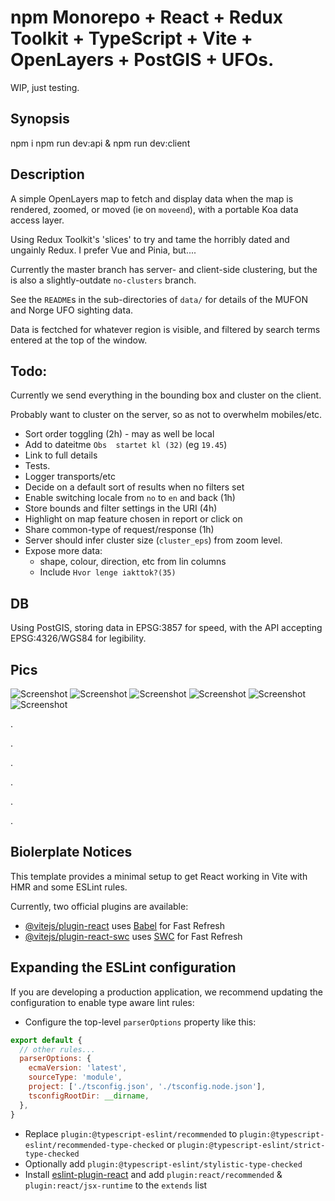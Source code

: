 # npm Monorepo + React + Redux Toolkit + TypeScript + Vite + OpenLayers + PostGIS + UFOs.

WIP, just testing.

## Synopsis

  npm i
  npm run dev:api &
  npm run dev:client

## Description

A simple OpenLayers map to fetch and display data when the map is rendered, zoomed, or moved (ie on `moveend`), with a portable Koa data access layer.

Using Redux Toolkit's 'slices' to try and tame the horribly dated and ungainly Redux. I prefer Vue and Pinia, but....

Currently the master branch has server- and client-side clustering, but  the is also a slightly-outdate `no-clusters` branch.

See the `README`s in the sub-directories of `data/` for details of the MUFON and Norge UFO sighting data.

Data is fectched for whatever region is visible, and filtered by search terms entered at the top of the window.

## Todo:

Currently we send everything in the bounding box and cluster on the client.

Probably want to cluster on the server, so as not to overwhelm mobiles/etc.

* Sort order toggling (2h) - may as well be local
* Add to dateitme `Obs  startet kl (32)` (eg `19.45`)
* Link to full details
* Tests.
* Logger transports/etc
* Decide on a default sort of results when no filters set
* Enable switching locale from `no` to `en` and back (1h)
* Store bounds and filter settings in the URI (4h)
* Highlight on map feature chosen in report or click on
* Share common-type of request/response (1h)
* Server should infer cluster size (`cluster_eps`) from zoom level.
* Expose more data: 
  * shape, colour, direction, etc from lin columns
  * Include `Hvor lenge iakttok?(35)`

## DB

Using PostGIS, storing data in EPSG:3857 for speed, with the API accepting EPSG:4326/WGS84 for legibility.

## Pics

![Screenshot](./docs/images/Screenshot%202024-03-17%20181056.png)
![Screenshot](./docs/images/Screenshot%202024-03-17%20202144.png)
![Screenshot](./docs/images/Screenshot%202024-03-17%20181156.png)
![Screenshot](./docs/images/Screenshot%202024-03-17%20181241.png)
![Screenshot](./docs/images/Screenshot%202024-03-17%20181317.png)
![Screenshot](./docs/images/Screenshot%202024-03-17%20202028.png)

.

.

.

.

.

.

## Biolerplate Notices

This template provides a minimal setup to get React working in Vite with HMR and some ESLint rules.

Currently, two official plugins are available:

- [@vitejs/plugin-react](https://github.com/vitejs/vite-plugin-react/blob/main/packages/plugin-react/README.md) uses [Babel](https://babeljs.io/) for Fast Refresh
- [@vitejs/plugin-react-swc](https://github.com/vitejs/vite-plugin-react-swc) uses [SWC](https://swc.rs/) for Fast Refresh

## Expanding the ESLint configuration

If you are developing a production application, we recommend updating the configuration to enable type aware lint rules:

- Configure the top-level `parserOptions` property like this:

```js
export default {
  // other rules...
  parserOptions: {
    ecmaVersion: 'latest',
    sourceType: 'module',
    project: ['./tsconfig.json', './tsconfig.node.json'],
    tsconfigRootDir: __dirname,
  },
}
```

- Replace `plugin:@typescript-eslint/recommended` to `plugin:@typescript-eslint/recommended-type-checked` or `plugin:@typescript-eslint/strict-type-checked`
- Optionally add `plugin:@typescript-eslint/stylistic-type-checked`
- Install [eslint-plugin-react](https://github.com/jsx-eslint/eslint-plugin-react) and add `plugin:react/recommended` & `plugin:react/jsx-runtime` to the `extends` list
